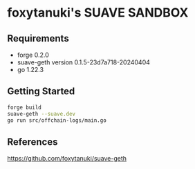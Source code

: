 # foxytanuki's SUAVE SANDBOX

## Requirements

- forge 0.2.0
- suave-geth version 0.1.5-23d7a718-20240404
- go 1.22.3

## Getting Started

```sh
forge build
suave-geth --suave.dev
go run src/offchain-logs/main.go
```

## References

https://github.com/foxytanuki/suave-geth
